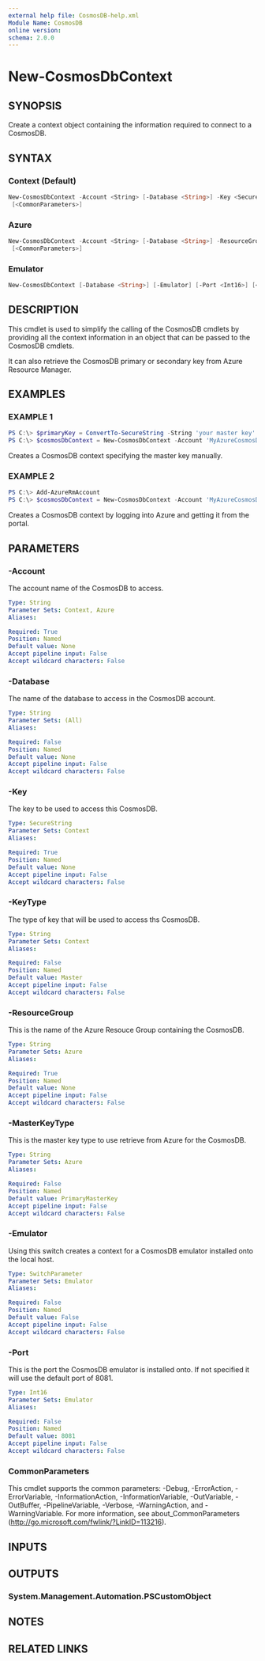 ```yaml
---
external help file: CosmosDB-help.xml
Module Name: CosmosDB
online version:
schema: 2.0.0
---
```


# New-CosmosDbContext

## SYNOPSIS

Create a context object containing the information required
to connect to a CosmosDB.

## SYNTAX

### Context (Default)

```powershell
New-CosmosDbContext -Account <String> [-Database <String>] -Key <SecureString> [-KeyType <String>]
 [<CommonParameters>]
```

### Azure

```powershell
New-CosmosDbContext -Account <String> [-Database <String>] -ResourceGroup <String> [-MasterKeyType <String>]
 [<CommonParameters>]
```

### Emulator

```powershell
New-CosmosDbContext [-Database <String>] [-Emulator] [-Port <Int16>] [<CommonParameters>]
```

## DESCRIPTION

This cmdlet is used to simplify the calling of the CosmosDB
cmdlets by providing all the context information in an
object that can be passed to the CosmosDB cmdlets.

It can also retrieve the CosmosDB primary or secondary key
from Azure Resource Manager.

## EXAMPLES

### EXAMPLE 1

```powershell
PS C:\> $primaryKey = ConvertTo-SecureString -String 'your master key' -AsPlainText -Force
PS C:\> $cosmosDbContext = New-CosmosDbContext -Account 'MyAzureCosmosDB' -Database 'MyDatabase' -Key $primaryKey
```

Creates a CosmosDB context specifying the master key manually.

### EXAMPLE 2

```powershell
PS C:\> Add-AzureRmAccount
PS C:\> $cosmosDbContext = New-CosmosDbContext -Account 'MyAzureCosmosDB' -Database 'MyDatabase' -ResourceGroup 'MyCosmosDbResourceGroup' -MasterKeyType 'PrimaryMasterKey'
```

Creates a CosmosDB context by logging into Azure and getting
it from the portal.

## PARAMETERS

### -Account

The account name of the CosmosDB to access.

```yaml
Type: String
Parameter Sets: Context, Azure
Aliases:

Required: True
Position: Named
Default value: None
Accept pipeline input: False
Accept wildcard characters: False
```

### -Database

The name of the database to access in the CosmosDB account.

```yaml
Type: String
Parameter Sets: (All)
Aliases:

Required: False
Position: Named
Default value: None
Accept pipeline input: False
Accept wildcard characters: False
```

### -Key

The key to be used to access this CosmosDB.

```yaml
Type: SecureString
Parameter Sets: Context
Aliases:

Required: True
Position: Named
Default value: None
Accept pipeline input: False
Accept wildcard characters: False
```

### -KeyType

The type of key that will be used to access ths CosmosDB.

```yaml
Type: String
Parameter Sets: Context
Aliases:

Required: False
Position: Named
Default value: Master
Accept pipeline input: False
Accept wildcard characters: False
```

### -ResourceGroup

This is the name of the Azure Resouce Group containing the
CosmosDB.

```yaml
Type: String
Parameter Sets: Azure
Aliases:

Required: True
Position: Named
Default value: None
Accept pipeline input: False
Accept wildcard characters: False
```

### -MasterKeyType

This is the master key type to use retrieve from Azure for
the CosmosDB.

```yaml
Type: String
Parameter Sets: Azure
Aliases:

Required: False
Position: Named
Default value: PrimaryMasterKey
Accept pipeline input: False
Accept wildcard characters: False
```

### -Emulator

Using this switch creates a context for a CosmosDB emulator
installed onto the local host.

```yaml
Type: SwitchParameter
Parameter Sets: Emulator
Aliases:

Required: False
Position: Named
Default value: False
Accept pipeline input: False
Accept wildcard characters: False
```

### -Port

This is the port the CosmosDB emulator is installed onto.
If not specified it will use the default port of 8081.

```yaml
Type: Int16
Parameter Sets: Emulator
Aliases:

Required: False
Position: Named
Default value: 8081
Accept pipeline input: False
Accept wildcard characters: False
```

### CommonParameters

This cmdlet supports the common parameters: -Debug, -ErrorAction, -ErrorVariable, -InformationAction, -InformationVariable, -OutVariable, -OutBuffer, -PipelineVariable, -Verbose, -WarningAction, and -WarningVariable.
For more information, see about_CommonParameters (http://go.microsoft.com/fwlink/?LinkID=113216).

## INPUTS

## OUTPUTS

### System.Management.Automation.PSCustomObject

## NOTES

## RELATED LINKS
